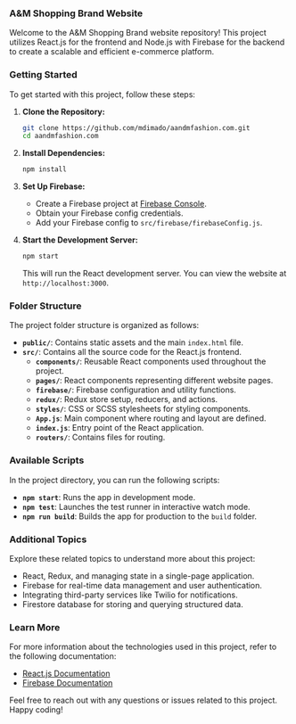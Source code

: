 ### A&M Shopping Brand Website

Welcome to the A&M Shopping Brand website repository! This project utilizes React.js for the frontend and Node.js with Firebase for the backend to create a scalable and efficient e-commerce platform.

### Getting Started

To get started with this project, follow these steps:

1. **Clone the Repository:**
   ```bash
   git clone https://github.com/mdimado/aandmfashion.com.git
   cd aandmfashion.com
   ```

2. **Install Dependencies:**
   ```bash
   npm install
   ```

3. **Set Up Firebase:**
   - Create a Firebase project at [Firebase Console](https://console.firebase.google.com/).
   - Obtain your Firebase config credentials.
   - Add your Firebase config to `src/firebase/firebaseConfig.js`.

4. **Start the Development Server:**
   ```bash
   npm start
   ```

   This will run the React development server. You can view the website at `http://localhost:3000`.

### Folder Structure

The project folder structure is organized as follows:

- **`public/`**: Contains static assets and the main `index.html` file.
- **`src/`**: Contains all the source code for the React.js frontend.
  - **`components/`**: Reusable React components used throughout the project.
  - **`pages/`**: React components representing different website pages.
  - **`firebase/`**: Firebase configuration and utility functions.
  - **`redux/`**: Redux store setup, reducers, and actions.
  - **`styles/`**: CSS or SCSS stylesheets for styling components.
  - **`App.js`**: Main component where routing and layout are defined.
  - **`index.js`**: Entry point of the React application.
  - **`routers/`**: Contains files for routing.

### Available Scripts

In the project directory, you can run the following scripts:

- **`npm start`**: Runs the app in development mode.
- **`npm test`**: Launches the test runner in interactive watch mode.
- **`npm run build`**: Builds the app for production to the `build` folder.

### Additional Topics

Explore these related topics to understand more about this project:

- React, Redux, and managing state in a single-page application.
- Firebase for real-time data management and user authentication.
- Integrating third-party services like Twilio for notifications.
- Firestore database for storing and querying structured data.

### Learn More

For more information about the technologies used in this project, refer to the following documentation:

- [React.js Documentation](https://reactjs.org/docs/getting-started.html)
- [Firebase Documentation](https://firebase.google.com/docs)

Feel free to reach out with any questions or issues related to this project. Happy coding!
